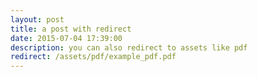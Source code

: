 ```yaml
---
layout: post
title: a post with redirect
date: 2015-07-04 17:39:00
description: you can also redirect to assets like pdf
redirect: /assets/pdf/example_pdf.pdf
---
```

